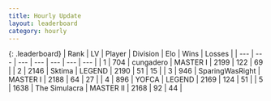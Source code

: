 ```yaml
---
title: Hourly Update
layout: leaderboard
category: hourly
---
```


{: .leaderboard}
| Rank | LV | Player | Division | Elo | Wins | Losses |
| --- | --- | --- | --- | --- | --- | --- |
| <span data-change="0">1</span> | 704 | <span title="ID: 54134">cungadero</span> | MASTER I | <span data-change="0">2199</span> | <span data-change="0">122</span> | <span data-change="0">69</span> |
| <span data-change="0">2</span> | 2146 | <span title="ID: 353063">Sktima</span> | LEGEND | <span data-change="0">2190</span> | <span data-change="0">51</span> | <span data-change="0">15</span> |
| <span data-change="1">3</span> | 946 | <span title="ID: 402846">SparingWasRight</span> | MASTER I | <span data-change="0">2188</span> | <span data-change="0">64</span> | <span data-change="0">27</span> |
| <span data-change="-1">4</span> | 896 | <span title="ID: 650820">YOFCA</span> | LEGEND | <span data-change="-19">2169</span> | <span data-change="0">124</span> | <span data-change="1">51</span> |
| <span data-change="0">5</span> | 1638 | <span title="ID: 366840">The Simulacra</span> | MASTER II | <span data-change="0">2168</span> | <span data-change="0">92</span> | <span data-change="0">44</span> |